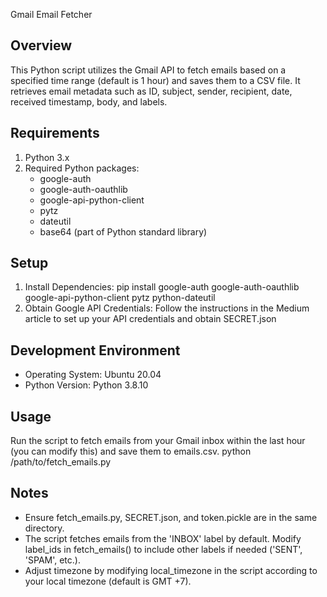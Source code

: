 Gmail Email Fetcher

## Overview
This Python script utilizes the Gmail API to fetch emails based on a specified time range (default is 1 hour) and saves them to a CSV file. It retrieves email metadata such as ID, subject, sender, recipient, date, received timestamp, body, and labels.

## Requirements
1. Python 3.x
2. Required Python packages:
	- google-auth
	- google-auth-oauthlib
	- google-api-python-client
	- pytz
	- dateutil
	- base64 (part of Python standard library)

## Setup
1. Install Dependencies:
   pip install google-auth google-auth-oauthlib google-api-python-client pytz python-dateutil
2. Obtain Google API Credentials:
   Follow the instructions in the Medium article to set up your API credentials and obtain SECRET.json

## Development Environment
- Operating System: Ubuntu 20.04
- Python Version: Python 3.8.10

## Usage
Run the script to fetch emails from your Gmail inbox within the last hour (you can modify this) and save them to emails.csv.
   python /path/to/fetch_emails.py

## Notes
- Ensure fetch_emails.py, SECRET.json, and token.pickle are in the same directory.
- The script fetches emails from the 'INBOX' label by default. Modify label_ids in fetch_emails() to include other labels if needed ('SENT', 'SPAM', etc.).
- Adjust timezone by modifying local_timezone in the script according to your local timezone (default is GMT +7).


